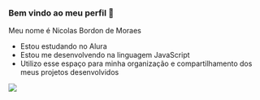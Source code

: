 ### Bem vindo ao meu perfil 💙

Meu nome é Nicolas Bordon de Moraes

- Estou estudando no Alura
- Estou me desenvolvendo na linguagem JavaScript
- Utilizo esse espaço para minha organização e compartilhamento dos meus projetos desenvolvidos

![](https://media1.tenor.com/m/Ywy2QP1soHEAAAAC/cat-cutie.gif)
